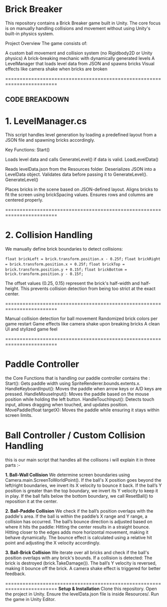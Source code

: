 # Brick Breaker 

This repository contains a Brick Breaker game built in Unity. The core focus is on manually handling collisions and movement without using Unity's built-in physics system.

Project Overview
The game consists of:

A custom ball movement and collision system (no Rigidbody2D or Unity physics)
A brick-breaking mechanic with dynamically generated levels
A LevelManager that loads level data from JSON and spawns bricks
Visual effects like camera shake when bricks are broken

========================================================================


## CODE BREAKDOWN 

# 1. LevelManager.cs
This script handles level generation by loading a predefined layout from a JSON file and spawning bricks accordingly.

Key Functions:
Start()

Loads level data and calls GenerateLevel() if data is valid.
LoadLevelData()

Reads levelData.json from the Resources folder.
Deserializes JSON into a LevelData object.
Validates data before passing it to GenerateLevel().
GenerateLevel()

Places bricks in the scene based on JSON-defined layout.
Aligns bricks to fit the screen using brickSpacing values.
Ensures rows and columns are centered properly.


========================================================================

# 2. Collision Handling
We manually define brick boundaries to detect collisions:


`` float brickLeft = brick.transform.position.x - 0.25f; ``
`` float brickRight = brick.transform.position.x + 0.25f; ``
`` float brickTop = brick.transform.position.y + 0.15f; `` 
`` float brickBottom = brick.transform.position.y - 0.15f; `` 

The offset values (0.25, 0.15) represent the brick's half-width and half-height.
This prevents collision detection from being too strict at the exact center.

========================================================================

Manual collision detection for ball movement
Randomized brick colors per game restart
Game effects like camera shake upon breaking bricks
A clean UI and stylized game feel

========================================================================

# Paddle Controller 

the Core Functions that is handling our paddle controller contains the :
Start(): Gets paddle width using SpriteRenderer.bounds.extents.x.
HandleKeyboardInput(): Moves the paddle when arrow keys or A/D keys are pressed.
HandleMouseInput(): Moves the paddle based on the mouse position while holding the left button.
HandleTouchInput(): Detects touch input, allows dragging when touched, and updates position.
MovePaddle(float targetX): Moves the paddle while ensuring it stays within screen limits.

# Ball Controller / Custom Collision Handling 

this is our main script that handles all the collisons i will explain it in three parts :- 


**1. Ball-Wall Collision**
We determine screen boundaries using Camera.main.ScreenToWorldPoint().
If the ball's X position goes beyond the left/right boundaries, we invert its X velocity to bounce it back.
If the ball’s Y position is greater than the top boundary, we invert its Y velocity to keep it in play.
If the ball falls below the bottom boundary, we call ResetBall() to reposition it at the center.

**2. Ball-Paddle Collision**
We check if the ball’s position overlaps with the paddle's area.
If the ball is within the paddle’s X range and Y range, a collision has occurred.
The ball’s bounce direction is adjusted based on where it hits the paddle:
Hitting the center results in a straight bounce.
Hitting closer to the edges adds more horizontal movement, making it behave dynamically.
The bounce effect is calculated using a relative hit point and adjusting the X velocity accordingly.


**3. Ball-Brick Collision**
We iterate over all bricks and check if the ball's position overlaps with any brick's bounds.
If a collision is detected:
The brick is destroyed (brick.TakeDamage()).
The ball’s Y velocity is reversed, making it bounce off the brick.
A camera shake effect is triggered for better feedback.


========================================================================
**Setup & Installation**
Clone this repository.
Open the project in Unity.
Ensure the levelData.json file is inside Resources/.
Run the game in Unity Editor.


